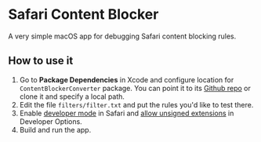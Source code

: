 # Safari Content Blocker

A very simple macOS app for debugging Safari content blocking rules.

## How to use it

1. Go to **Package Dependencies** in Xcode and configure location for
   `ContentBlockerConverter` package. You can point it to its
   [Github repo][converter] or clone it and specify a local path.
1. Edit the file `filters/filter.txt` and put the rules you'd like to test
   there.
1. Enable [developer mode][safaridevelop] in Safari and
   [allow unsigned extensions][unsigned] in Developer Options.
1. Build and run the app.

[converter]: https://github.com/AdguardTeam/SafariConverterLib
[safaridevelop]: https://developer.apple.com/documentation/safari-developer-tools/enabling-developer-features
[unsigned]: https://developer.apple.com/documentation/safariservices/running-your-safari-web-extension#3744467
